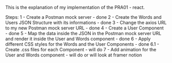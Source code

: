 This is the explanation of my implementation of the PRA01 - react.

Steps:
1 - Create a Postman mock server - done
2 - Create the Words and Users JSON Structure with its informations - done
3 - Change the axios URL to my new Postman mock server URL - done
4 - Create a User Component - done
5 - Map the data inside the JSON in the Postman mock server URL and render it inside the User and Words component - done
6 - Apply different CSS styles for the Words and the User Components - done
6.1 - Create .css files for each Component - will do
7 - Add animation for the User and Words component - will do or will look at framer notion

